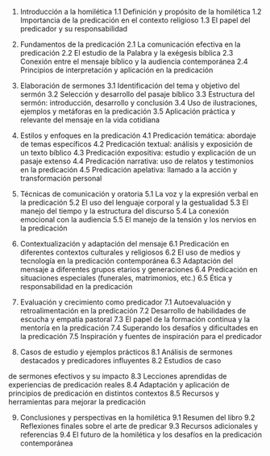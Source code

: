1. Introducción a la homilética
   1.1 Definición y propósito de la homilética
   1.2 Importancia de la predicación en el contexto religioso
   1.3 El papel del predicador y su responsabilidad

2. Fundamentos de la predicación
   2.1 La comunicación efectiva en la predicación
   2.2 El estudio de la Palabra y la exégesis bíblica
   2.3 Conexión entre el mensaje bíblico y la audiencia contemporánea
   2.4 Principios de interpretación y aplicación en la predicación

3. Elaboración de sermones
   3.1 Identificación del tema y objetivo del sermón
   3.2 Selección y desarrollo del pasaje bíblico
   3.3 Estructura del sermón: introducción, desarrollo y conclusión
   3.4 Uso de ilustraciones, ejemplos y metáforas en la predicación
   3.5 Aplicación práctica y relevante del mensaje en la vida cotidiana

4. Estilos y enfoques en la predicación
   4.1 Predicación temática: abordaje de temas específicos
   4.2 Predicación textual: análisis y exposición de un texto bíblico
   4.3 Predicación expositiva: estudio y explicación de un pasaje extenso
   4.4 Predicación narrativa: uso de relatos y testimonios en la predicación
   4.5 Predicación apelativa: llamado a la acción y transformación personal

5. Técnicas de comunicación y oratoria
   5.1 La voz y la expresión verbal en la predicación
   5.2 El uso del lenguaje corporal y la gestualidad
   5.3 El manejo del tiempo y la estructura del discurso
   5.4 La conexión emocional con la audiencia
   5.5 El manejo de la tensión y los nervios en la predicación

6. Contextualización y adaptación del mensaje
   6.1 Predicación en diferentes contextos culturales y religiosos
   6.2 El uso de medios y tecnología en la predicación contemporánea
   6.3 Adaptación del mensaje a diferentes grupos etarios y generaciones
   6.4 Predicación en situaciones especiales (funerales, matrimonios, etc.)
   6.5 Ética y responsabilidad en la predicación

7. Evaluación y crecimiento como predicador
   7.1 Autoevaluación y retroalimentación en la predicación
   7.2 Desarrollo de habilidades de escucha y empatía pastoral
   7.3 El papel de la formación continua y la mentoría en la predicación
   7.4 Superando los desafíos y dificultades en la predicación
   7.5 Inspiración y fuentes de inspiración para el predicador

8. Casos de estudio y ejemplos prácticos
   8.1 Análisis de sermones destacados y predicadores influyentes
   8.2 Estudios de caso

 de sermones efectivos y su impacto
   8.3 Lecciones aprendidas de experiencias de predicación reales
   8.4 Adaptación y aplicación de principios de predicación en distintos contextos
   8.5 Recursos y herramientas para mejorar la predicación

9. Conclusiones y perspectivas en la homilética
   9.1 Resumen del libro
   9.2 Reflexiones finales sobre el arte de predicar
   9.3 Recursos adicionales y referencias
   9.4 El futuro de la homilética y los desafíos en la predicación contemporánea
